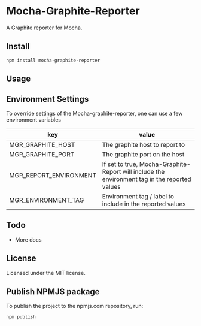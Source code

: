 # Mocha-Graphite-Reporter



A Graphite reporter for Mocha.

## Install

```
npm install mocha-graphite-reporter
```

## Usage

## Environment Settings
To override settings of the Mocha-graphite-reporter, one can use a few environment variables

|key                    |value                 |
|-----------------------|----------------------|
|MGR_GRAPHITE_HOST      |The graphite host to report to|
|MGR_GRAPHITE_PORT      |The graphite port on the host |
|MGR_REPORT_ENVIRONMENT |If set to true, Mocha-Graphite-Report will include the environment tag in the reported values|
|MGR_ENVIRONMENT_TAG    |Environment tag / label to include in the reported values|
  

## Todo

* More docs

## License

Licensed under the MIT license.

## Publish NPMJS package
To publish the project to the npmjs.com repository, run:

```npm publish```
